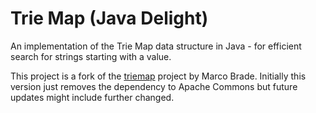 # Trie Map (Java Delight)

An implementation of the Trie Map data structure in Java - for efficient search for strings starting with a value.

This project is a fork of the [triemap](https://sourceforge.net/projects/triemap/) project by Marco Brade. Initially this version just removes the 
dependency to Apache Commons but future updates might include further changed. 


